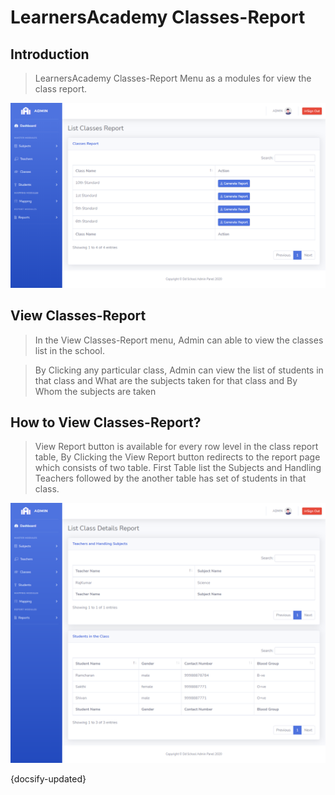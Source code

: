 # LearnersAcademy Classes-Report

## Introduction

> LearnersAcademy Classes-Report Menu as a modules for view the class report.

![Img - Add Classes-Report Page](../images/add_class_reports.png "Add Classes-Report Page")


## View Classes-Report

> In the View Classes-Report menu, Admin can able to view the classes list in the school.

> By Clicking any particular class, Admin can view the list of students in that class and What are the subjects taken for that class and By Whom the subjects are taken



## How to View Classes-Report?

> View Report button is available for every row level in the class report table, By Clicking the View Report button redirects to the report page which consists of two table.
First Table list the Subjects and Handling Teachers followed by the another table has set of students in that class.
 
![Img - Add Classes-Report Details](../images/list_class_report.png "Add Classes-Report Details")
 
   
{docsify-updated}


